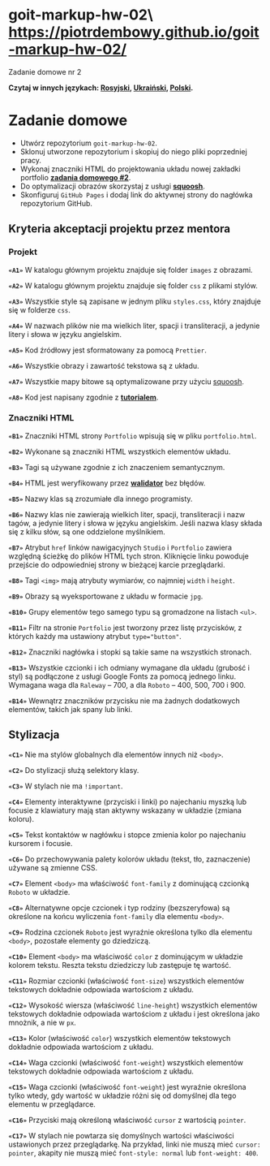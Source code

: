 # goit-markup-hw-02\ https://piotrdembowy.github.io/goit-markup-hw-02/

Zadanie domowe nr 2


**Czytaj w innych językach: [Rosyjski](README.md), [Ukraiński](README.ua.md),
[Polski](README.pl.md).**

# Zadanie domowe

- Utwórz repozytorium `goit-markup-hw-02`.
- Sklonuj utworzone repozytorium i skopiuj do niego pliki poprzedniej pracy.
- Wykonaj znaczniki HTML do projektowania układu nowej zakładki portfolio
  [**zadania domowego #2**](https://www.figma.com/file/SqiyweSseH96c3wVZmnGfq/Zadanie-domowe-GOIT-Polska-Copy?node-id=0%3A1).
- Do optymalizacji obrazów skorzystaj z usługi
  [**squoosh**](https://squoosh.app/).
- Skonfiguruj `GitHub Pages` i dodaj link do aktywnej strony do nagłówka
  repozytorium GitHub.

## Kryteria akceptacji projektu przez mentora

### Projekt

**`«A1»`** W katalogu głównym projektu znajduje się folder `images` z obrazami.

**`«A2»`** W katalogu głównym projektu znajduje się folder `css` z plikami
stylów.

**`«A3»`** Wszystkie style są zapisane w jednym pliku `styles.css`, który
znajduje się w folderze `css`.

**`«A4»`** W nazwach plików nie ma wielkich liter, spacji i transliteracji, a
jedynie litery i słowa w języku angielskim.

**`«A5»`** Kod źródłowy jest sformatowany za pomocą `Prettier`.

**`«A6»`** Wszystkie obrazy i zawartość tekstowa są z układu.

**`«A7»`** Wszystkie mapy bitowe są optymalizowane przy użyciu
[squoosh](https://squoosh.app/).

**`«A8»`** Kod jest napisany zgodnie z [**tutorialem**](https://codeguide.co/).

### Znaczniki HTML

**`«B1»`** Znaczniki HTML strony `Portfolio` wpisują się w pliku
`portfolio.html`.

**`«B2»`** Wykonane są znaczniki HTML wszystkich elementów układu.

**`«B3»`** Tagi są używane zgodnie z ich znaczeniem semantycznym.

**`«B4»`** HTML jest weryfikowany przez
[**walidator**](http://validator.w3.org/nu/) bez błędów.

**`«B5»`** Nazwy klas są zrozumiałe dla innego programisty.

**`«B6»`** Nazwy klas nie zawierają wielkich liter, spacji, transliteracji i
nazw tagów, a jedynie litery i słowa w języku angielskim. Jeśli nazwa klasy
składa się z kilku słów, są one oddzielone myślnikiem.

**`«B7»`** Atrybut `href` linków nawigacyjnych `Studio` i `Portfolio` zawiera
względną ścieżkę do plików HTML tych stron. Kliknięcie linku powoduje przejście
do odpowiedniej strony w bieżącej karcie przeglądarki.

**`«B8»`** Tagi `<img>` mają atrybuty wymiarów, co najmniej `width` i `height`.

**`«B9»`** Obrazy są wyeksportowane z układu w formacie `jpg`.

**`«B10»`** Grupy elementów tego samego typu są gromadzone na listach `<ul>`.

**`«B11»`** Filtr na stronie `Portfolio` jest tworzony przez listę przycisków, z
których każdy ma ustawiony atrybut `type="button"`.

**`«B12»`** Znaczniki nagłówka i stopki są takie same na wszystkich stronach.

**`«B13»`** Wszystkie czcionki i ich odmiany wymagane dla układu (grubość i
styl) są podłączone z usługi Google Fonts za pomocą jednego linku. Wymagana waga
dla `Raleway` – 700, a dla `Roboto` – 400, 500, 700 i 900.

**`«B14»`** Wewnątrz znaczników przycisku nie ma żadnych dodatkowych elementów,
takich jak spany lub linki.

## Stylizacja

**`«C1»`** Nie ma stylów globalnych dla elementów innych niż `<body>`.

**`«C2»`** Do stylizacji służą selektory klasy.

**`«C3»`** W stylach nie ma `!important`.

**`«C4»`** Elementy interaktywne (przyciski i linki) po najechaniu myszką lub
focusie z klawiatury mają stan aktywny wskazany w układzie (zmiana koloru).

**`«С5»`** Tekst kontaktów w nagłówku i stopce zmienia kolor po najechaniu
kursorem i focusie.

**`«C6»`** Do przechowywania palety kolorów układu (tekst, tło, zaznaczenie)
używane są zmienne CSS.

**`«С7»`** Element `<body>` ma właściwość `font-family` z dominującą czcionką
`Roboto` w układzie.

**`«С8»`** Alternatywne opcje czcionek i typ rodziny (bezszeryfowa) są określone
na końcu wyliczenia `font-family` dla elementu `<body>`.

**`«С9»`** Rodzina czcionek `Roboto` jest wyraźnie określona tylko dla elementu
`<body>`, pozostałe elementy go dziedziczą.

**`«С10»`** Element `<body>` ma właściwość `color` z dominującym w układzie
kolorem tekstu. Reszta tekstu dziedziczy lub zastępuje tę wartość.

**`«С11»`** Rozmiar czcionki (właściwość `font-size`) wszystkich elementów
tekstowych dokładnie odpowiada wartościom z układu.

**`«С12»`** Wysokość wiersza (właściwość `line-height`) wszystkich elementów
tekstowych dokładnie odpowiada wartościom z układu i jest określona jako
mnożnik, a nie w `px`.

**`«С13»`** Kolor (właściwość `color`) wszystkich elementów tekstowych dokładnie
odpowiada wartościom z układu.

**`«С14»`** Waga czcionki (właściwość `font-weight`) wszystkich elementów
tekstowych dokładnie odpowiada wartościom z układu.

**`«С15»`** Waga czcionki (właściwość `font-weight`) jest wyraźnie określona
tylko wtedy, gdy wartość w układzie różni się od domyślnej dla tego elementu w
przeglądarce.

**`«С16»`** Przyciski mają określoną właściwość `cursor` z wartością `pointer`.

**`«С17»`** W stylach nie powtarza się domyślnych wartości właściwości
ustawionych przez przeglądarkę. Na przykład, linki nie muszą mieć
`cursor: pointer`, akapity nie muszą mieć `font-style: normal` lub
`font-weight: 400`.
